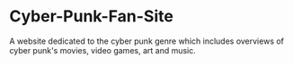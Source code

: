 # Cyber-Punk-Fan-Site
A website dedicated to the cyber punk genre which includes overviews of cyber punk's movies, video games, art and music. 
